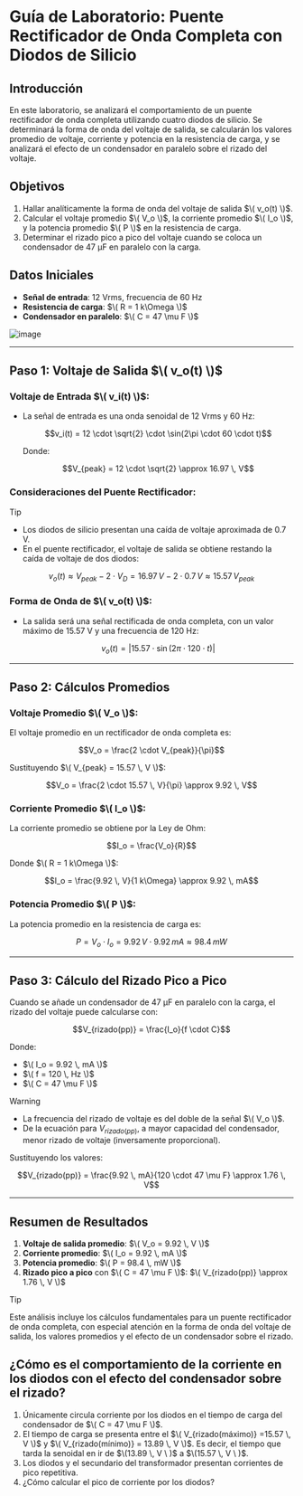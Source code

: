 # Guía de Laboratorio: Puente Rectificador de Onda Completa con Diodos de Silicio

## Introducción

En este laboratorio, se analizará el comportamiento de un puente rectificador de onda completa utilizando cuatro diodos de silicio. Se determinará la forma de onda del voltaje de salida, se calcularán los valores promedio de voltaje, corriente y potencia en la resistencia de carga, y se analizará el efecto de un condensador en paralelo sobre el rizado del voltaje.

## Objetivos
1. Hallar analíticamente la forma de onda del voltaje de salida $\( v_o(t) \)$.
2. Calcular el voltaje promedio $\( V_o \)$, la corriente promedio $\( I_o \)$, y la potencia promedio $\( P \)$ en la resistencia de carga.
3. Determinar el rizado pico a pico del voltaje cuando se coloca un condensador de 47 µF en paralelo con la carga.

## Datos Iniciales
- **Señal de entrada**: 12 Vrms, frecuencia de 60 Hz
- **Resistencia de carga**: $\( R = 1 k\Omega \)$
- **Condensador en paralelo**: $\( C = 47 \mu F \)$

![image](https://github.com/user-attachments/assets/e6ce7c27-35e1-4a3a-a414-1158b7fa2d40)

---

## **Paso 1: Voltaje de Salida $\( v_o(t) \)$**

### Voltaje de Entrada $\( v_i(t) \)$:
- La señal de entrada es una onda senoidal de 12 Vrms y 60 Hz:
  ```math
  v_i(t) = 12 \cdot \sqrt{2} \cdot \sin(2\pi \cdot 60 \cdot t)
  ```
  
  Donde:
  ```math
  V_{peak} = 12 \cdot \sqrt{2} \approx 16.97 \, V
  ```

### Consideraciones del Puente Rectificador:
> [!TIP]
> - Los diodos de silicio presentan una caída de voltaje aproximada de 0.7 V.
> - En el puente rectificador, el voltaje de salida se obtiene restando la caída de voltaje de dos diodos:
  ```math
  v_o(t) \approx V_{peak} - 2 \cdot V_D = 16.97 \, V - 2 \cdot 0.7 \, V \approx 15.57 \, V_{peak}
  ```

### Forma de Onda de $\( v_o(t) \)$:
- La salida será una señal rectificada de onda completa, con un valor máximo de 15.57 V y una frecuencia de 120 Hz:
  ```math
  v_o(t) = |15.57 \cdot \sin(2\pi \cdot 120 \cdot t)|
  ```

---

## **Paso 2: Cálculos Promedios**

### Voltaje Promedio $\( V_o \)$:
El voltaje promedio en un rectificador de onda completa es:
```math
V_o = \frac{2 \cdot V_{peak}}{\pi}
```
Sustituyendo $\( V_{peak} = 15.57 \, V \)$:
```math
V_o = \frac{2 \cdot 15.57 \, V}{\pi} \approx 9.92 \, V
```

### Corriente Promedio $\( I_o \)$:
La corriente promedio se obtiene por la Ley de Ohm:
```math
I_o = \frac{V_o}{R}
```
Donde $\( R = 1 k\Omega \)$:
```math
I_o = \frac{9.92 \, V}{1 k\Omega} \approx 9.92 \, mA
```

### Potencia Promedio $\( P \)$:
La potencia promedio en la resistencia de carga es:
```math
P = V_o \cdot I_o = 9.92 \, V \cdot 9.92 \, mA \approx 98.4 \, mW
```

---

## **Paso 3: Cálculo del Rizado Pico a Pico**

Cuando se añade un condensador de 47 µF en paralelo con la carga, el rizado del voltaje puede calcularse con:
```math
V_{rizado(pp)} = \frac{I_o}{f \cdot C}
```
Donde:
- $\( I_o = 9.92 \, mA \)$
- $\( f = 120 \, Hz \)$
- $\( C = 47 \mu F \)$

> [!WARNING]
> - La frecuencia del rizado de voltaje es del doble de la señal  $\( V_o \)$.
> - De la ecuación para $V_{rizado(pp)}$, a mayor capacidad del condensador, menor rizado de voltaje (inversamente proporcional).

Sustituyendo los valores:
```math
V_{rizado(pp)} = \frac{9.92 \, mA}{120 \cdot 47 \mu F} \approx 1.76 \, V
```

---

## **Resumen de Resultados**

1. **Voltaje de salida promedio**: $\( V_o = 9.92 \, V \)$
2. **Corriente promedio**: $\( I_o = 9.92 \, mA \)$
3. **Potencia promedio**: $\( P = 98.4 \, mW \)$
4. **Rizado pico a pico** con $\( C = 47 \mu F \)$: $\( V_{rizado(pp)} \approx 1.76 \, V \)$

> [!TIP]
> Este análisis incluye los cálculos fundamentales para un puente rectificador de onda completa, con especial atención en la forma de onda del voltaje de salida, los valores promedios y el efecto de un condensador sobre el rizado.


## **¿Cómo es el comportamiento de la corriente en los diodos con el efecto del condensador sobre el rizado?**
1. Únicamente circula corriente por los diodos en el tiempo de carga del condensador de $\( C = 47 \mu F \)$.
2. El tiempo de carga se presenta entre el $\( V_{rizado(máximo)} =15.57 \, V \)$ y  $\( V_{rizado(mínimo)} = 13.89 \, V \)$. Es decir, el tiempo que tarda la senoidal en ir de $\(13.89 \, V \ )$ a $\(15.57 \, V \ )$.
3. Los diodos y el secundario del transformador presentan corrientes de pico repetitiva.
4. ¿Cómo calcular el pico de corriente por los diodos?

